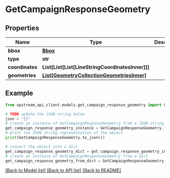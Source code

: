 # GetCampaignResponseGeometry


## Properties

Name | Type | Description | Notes
------------ | ------------- | ------------- | -------------
**bbox** | [**Bbox**](Bbox.md) |  | [optional] 
**type** | **str** |  | 
**coordinates** | **List[List[List[LineStringCoordinatesInner]]]** |  | 
**geometries** | [**List[GeometryCollectionGeometriesInner]**](GeometryCollectionGeometriesInner.md) |  | 

## Example

```python
from upstream_api_client.models.get_campaign_response_geometry import GetCampaignResponseGeometry

# TODO update the JSON string below
json = "{}"
# create an instance of GetCampaignResponseGeometry from a JSON string
get_campaign_response_geometry_instance = GetCampaignResponseGeometry.from_json(json)
# print the JSON string representation of the object
print(GetCampaignResponseGeometry.to_json())

# convert the object into a dict
get_campaign_response_geometry_dict = get_campaign_response_geometry_instance.to_dict()
# create an instance of GetCampaignResponseGeometry from a dict
get_campaign_response_geometry_from_dict = GetCampaignResponseGeometry.from_dict(get_campaign_response_geometry_dict)
```
[[Back to Model list]](../README.md#documentation-for-models) [[Back to API list]](../README.md#documentation-for-api-endpoints) [[Back to README]](../README.md)


